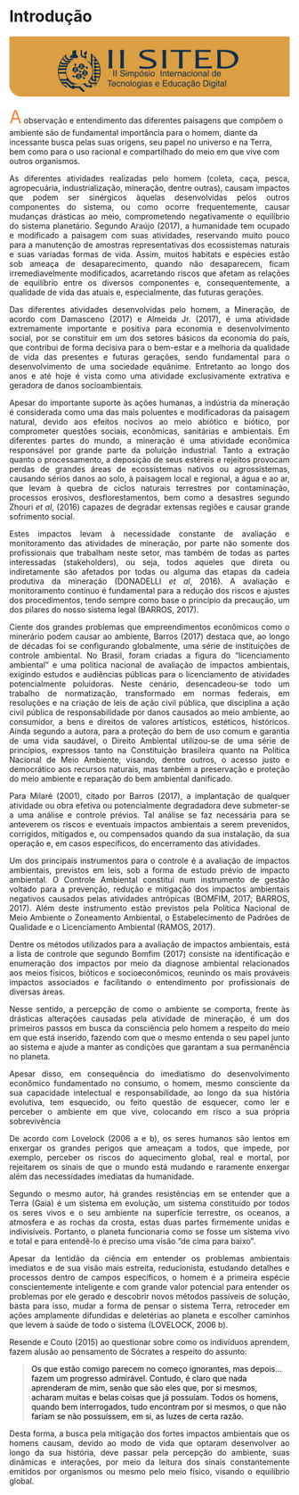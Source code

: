 
# **Introdução**

<style>
p.combinado:first-letter { 
	color: #F5843A; 
	font-size:xx-large; 
}
</style>

![Legenda](../img/capitulo.png)


<p style="text-align: justify;">

<p class="combinado">A
 observação e entendimento das diferentes paisagens que compõem o ambiente são de
fundamental importância para o homem, diante da incessante busca pelas suas origens,
seu papel no universo e na Terra, bem como para o uso racional e compartilhado do meio
em que vive com outros organismos.
</p>

<p style="text-align: justify;">
As diferentes atividades realizadas pelo homem (coleta, caça, pesca, agropecuária, industrialização, mineração, dentre outras), causam impactos que podem ser sinérgicos àquelas desenvolvidas
pelos outros componentes do sistema, ou como ocorre frequentemente, causar mudanças drásticas
ao meio, comprometendo negativamente o equilíbrio do sistema planetário. Segundo Araújo (2017),
a humanidade tem ocupado e modificado a paisagem com suas atividades, reservando muito pouco
para a manutenção de amostras representativas dos ecossistemas naturais e suas variadas formas
de vida. Assim, muitos habitats e espécies estão sob ameaça de desaparecimento, quando não
desaparecem, ficam irremediavelmente modificados, acarretando riscos que afetam as relações de
equilíbrio entre os diversos componentes e, consequentemente, a qualidade de vida das atuais e,
especialmente, das futuras gerações.
</p>


<p style="text-align: justify;">
Das diferentes atividades desenvolvidas pelo homem, a Mineração, de acordo com Damasceno
(2017) e Almeida Jr. (2017), é uma atividade extremamente importante e positiva para economia
e desenvolvimento social, por se constituir em um dos setores básicos da economia do país, que
contribui de forma decisiva para o bem-estar e a melhoria da qualidade de vida das presentes
e futuras gerações, sendo fundamental para o desenvolvimento de uma sociedade equânime.
Entretanto ao longo dos anos e até hoje é vista como uma atividade exclusivamente extrativa e
geradora de danos socioambientais.
</p>


<p style="text-align: justify;">
Apesar do importante suporte às ações humanas, a indústria da mineração é considerada como
uma das mais poluentes e modificadoras da paisagem natural, devido aos efeitos nocivos ao meio
abiótico e biótico, por comprometer questões sociais, econômicas, sanitárias e ambientais. Em diferentes partes do mundo, a mineração é uma atividade econômica responsável por grande parte
da poluição industrial. Tanto a extração quanto o processamento, a deposição de seus estéreis e
rejeitos provocam perdas de grandes áreas de ecossistemas nativos ou agrossistemas, causando
sérios danos ao solo, à paisagem local e regional, a água e ao ar, que levam à quebra de ciclos
naturais terrestres por contaminação, processos erosivos, desflorestamentos, bem como a desastres
segundo Zhouri <em>et al</em>, (2016) capazes de degradar extensas regiões e causar grande sofrimento
social.

<p>


<p style="text-align: justify;">
Estes impactos levam à necessidade constante de avaliação e monitoramento das atividades
de mineração, por parte não somente dos profissionais que trabalham neste setor, mas também
de todas as partes interessadas (stakeholders), ou seja, todos aqueles que direta ou indiretamente
são afetados por todas ou alguma das etapas da cadeia produtiva da mineração (DONADELLI <em>et
al</em>, 2016). A avaliação e monitoramento contínuo é fundamental para a redução dos riscos e ajustes
dos procedimentos, tendo sempre como base o princípio da precaução, um dos pilares do nosso
sistema legal (BARROS, 2017).
</p>


<p style="text-align: justify;">
Ciente dos grandes problemas que empreendimentos econômicos como o minerário podem
causar ao ambiente, Barros (2017) destaca que, ao longo de décadas foi se configurando globalmente, 
uma série de instituições de controle ambiental. No Brasil, foram criadas a figura do “licenciamento 
ambiental” e uma política nacional de avaliação de impactos ambientais, exigindo
estudos e audiências públicas para o licenciamento de atividades potencialmente poluidoras. Neste
cenário, desencadeou-se todo um trabalho de normatização, transformado em normas federais,
em resoluções e na criação de leis de ação civil pública, que disciplina a ação civil pública de
responsabilidade por danos causados ao meio ambiente, ao consumidor, a bens e direitos de valores
artísticos, estéticos, históricos. Ainda segundo a autora, para a proteção do bem de uso comum e
garantia de uma vida saudável, o Direito Ambiental utilizou-se de uma série de princípios, expressos
tanto na Constituição brasileira quanto na Política Nacional de Meio Ambiente, visando, dentre outros,
o acesso justo e democrático aos recursos naturais, mas também a preservação e proteção do meio
ambiente e reparação do bem ambiental danificado.
<p>


<p style="text-align: justify;">
Para Milaré (2001), citado por Barros (2017), a implantação de qualquer atividade ou obra efetiva
ou potencialmente degradadora deve submeter-se a uma análise e controle prévios. Tal análise se
faz necessária para se anteverem os riscos e eventuais impactos ambientais a serem prevenidos, corrigidos,
 mitigados e, ou compensados quando da sua instalação, da sua operação e, em casos
específicos, do encerramento das atividades.
<p>


<p style="text-align: justify;">
Um dos principais instrumentos para o controle é a avaliação de impactos ambientais, previstos
em leis, sob a forma de estudo prévio de impacto ambiental. O Controle Ambiental constitui num
instrumento de gestão voltado para a prevenção, redução e mitigação dos impactos ambientais
negativos causados pelas atividades antrópicas (BOMFIM, 2017; BARROS, 2017). Além deste
instrumento estão previstos pela Política Nacional de Meio Ambiente o Zoneamento Ambiental, o
Estabelecimento de Padrões de Qualidade e o Licenciamento Ambiental (RAMOS, 2017).
<p>


<p style="text-align: justify;">
Dentre os métodos utilizados para a avaliação de impactos ambientais, está a lista de controle
que segundo Bomfim (2017) consiste na identificação e enumeração dos impactos por meio da
diagnose ambiental relacionados aos meios físicos, bióticos e socioeconômicos, reunindo os mais
prováveis impactos associados e facilitando o entendimento por profissionais de diversas áreas.
<p>


<p style="text-align: justify;">
Nesse sentido, a percepção de como o ambiente se comporta, frente às drásticas alterações
causadas pela atividade de mineração, é um dos primeiros passos em busca da consciência pelo
homem a respeito do meio em que está inserido, fazendo com que o mesmo entenda o seu papel
junto ao sistema e ajude a manter as condições que garantam a sua permanência no planeta.
<p>


<p style="text-align: justify;">
Apesar disso, em consequência do imediatismo do desenvolvimento econômico fundamentado
no consumo, o homem, mesmo consciente da sua capacidade intelectual e responsabilidade, ao
longo da sua história evolutiva, tem esquecido, ou feito questão de esquecer, como ler e perceber o
ambiente em que vive, colocando em risco a sua própria sobrevivência
<p>

<p style="text-align: justify;">
De acordo com Lovelock (2006 a e b), os seres humanos são lentos em enxergar os grandes
perigos que ameaçam a todos, que impede, por exemplo, perceber os riscos do aquecimento global,
real e mortal, por rejeitarem os sinais de que o mundo está mudando e raramente enxergar além das
necessidades imediatas da humanidade.
<p>


<p style="text-align: justify;">
Segundo o mesmo autor, há grandes resistências em se entender que a Terra (Gaia) é um
sistema em evolução, um sistema constituído por todos os seres vivos e o seu ambiente na superfície
terrestre, os oceanos, a atmosfera e as rochas da crosta, estas duas partes firmemente unidas e
indivisíveis. Portanto, o planeta funcionaria como se fosse um sistema vivo e total e para entendê-lo
é preciso uma visão “de cima para baixo”.
<p>

<p style="text-align: justify;">
Apesar da lentidão da ciência em entender os problemas ambientais imediatos e de sua visão
mais estreita, reducionista, estudando detalhes e processos dentro de campos específicos, o homem
é a primeira espécie conscientemente inteligente e com grande valor potencial para entender os
problemas por ele gerado e descobrir novos métodos passíveis de solução, basta para isso, mudar
a forma de pensar o sistema Terra, retroceder em ações amplamente difundidas e deletérias ao
planeta e escolher caminhos que levem à saúde de todo o sistema (LOVELOCK, 2006 b).
<p>




<p style="text-align: justify;">
Resende e Couto (2015) ao questionar sobre como os indivíduos aprendem, fazem alusão ao
pensamento de Sócrates a respeito do assunto:
<p>


<blockquote style="color: #000">
Os que estão comigo parecem no começo ignorantes, mas depois... fazem um progresso
admirável. Contudo, é claro que nada aprenderam de mim, senão que são eles que, por si
mesmos, acharam muitas e belas coisas que já possuíam. Todos os homens, quando bem
interrogados, tudo encontram por si mesmos, o que não fariam se não possuíssem, em si,
as luzes de certa razão.</blockquote>

<p style="text-align: justify;">
Desta forma, a busca pela mitigação dos fortes impactos ambientais que os homens causam,
devido ao modo de vida que optaram desenvolver ao longo da sua história, deve passar pela
percepção do ambiente, suas dinâmicas e interações, por meio da leitura dos sinais constantemente
emitidos por organismos ou mesmo pelo meio físico, visando o equilíbrio global.
<p>


<p style="text-align: justify;">

<p>


<p style="text-align: justify;">

<p>



<p style="text-align: justify;">

<p>


<p style="text-align: justify;">

<p>


<p style="text-align: justify;">

<p>


<p style="text-align: justify;">

<p>


